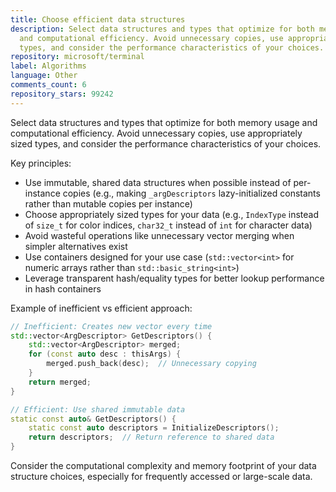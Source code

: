 ```yaml
---
title: Choose efficient data structures
description: Select data structures and types that optimize for both memory usage
  and computational efficiency. Avoid unnecessary copies, use appropriately sized
  types, and consider the performance characteristics of your choices.
repository: microsoft/terminal
label: Algorithms
language: Other
comments_count: 6
repository_stars: 99242
---
```


Select data structures and types that optimize for both memory usage and computational efficiency. Avoid unnecessary copies, use appropriately sized types, and consider the performance characteristics of your choices.

Key principles:
- Use immutable, shared data structures when possible instead of per-instance copies (e.g., making `_argDescriptors` lazy-initialized constants rather than mutable copies per instance)
- Choose appropriately sized types for your data (e.g., `IndexType` instead of `size_t` for color indices, `char32_t` instead of `int` for character data)
- Avoid wasteful operations like unnecessary vector merging when simpler alternatives exist
- Use containers designed for your use case (`std::vector<int>` for numeric arrays rather than `std::basic_string<int>`)
- Leverage transparent hash/equality types for better lookup performance in hash containers

Example of inefficient vs efficient approach:
```cpp
// Inefficient: Creates new vector every time
std::vector<ArgDescriptor> GetDescriptors() {
    std::vector<ArgDescriptor> merged;
    for (const auto desc : thisArgs) {
        merged.push_back(desc);  // Unnecessary copying
    }
    return merged;
}

// Efficient: Use shared immutable data
static const auto& GetDescriptors() {
    static const auto descriptors = InitializeDescriptors();
    return descriptors;  // Return reference to shared data
}
```

Consider the computational complexity and memory footprint of your data structure choices, especially for frequently accessed or large-scale data.